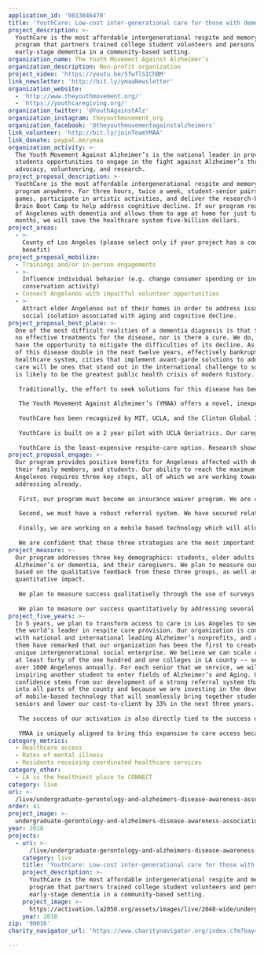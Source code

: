 ```yaml
---
application_id: '9813046470'
title: 'YouthCare: Low-cost inter-generational care for those with dementia'
project_description: >-
  YouthCare is the most affordable intergenerational respite and memory care
  program that partners trained college student volunteers and persons with
  early-stage dementia in a community-based setting.
organization_name: The Youth Movement Against Alzheimer’s
organization_description: Non-profit organization
project_video: 'https://youtu.be/5fwflSIChBM'
link_newsletter: 'http://bit.ly/ymaaNewsletter'
organization_website:
  - 'http://www.theyouthmovement.org/'
  - 'https://youthcaregiving.org/'
organization_twitter: '@YouthAgainstAlz'
organization_instagram: theyouthmovement_org
organization_facebook: '@theyouthmovementagainstalzheimers'
link_volunteer: 'http://bit.ly/joinTeamYMAA'
link_donate: paypal.me/ymaa
organization_activity: >-
  The Youth Movement Against Alzheimer’s is the national leader in providing
  students opportunities to engage in the fight against Alzheimer’s through
  advocacy, volunteering, and research.
project_proposal_description: >-
  YouthCare is the most affordable intergenerational respite and memory care
  program anywhere. For three hours, twice a week, student-senior pairs play
  games, participate in artistic activities, and deliver the research-backed
  Brain Boot Camp to help address cognitive decline. If our program reaches 17%
  of Angelenos with dementia and allows them to age at home for just two more
  months, we will save the healthcare system five-billion dollars.
project_areas:
  - >-
    County of Los Angeles (please select only if your project has a countywide
    benefit)
project_proposal_mobilize:
  - Trainings and/or in-person engagements
  - >-
    Influence individual behavior (e.g. change consumer spending or increase
    conservation activity)
  - Connect Angelenos with impactful volunteer opportunities
  - >-
    Attract elder Angelenos out of their homes in order to address issues of
    social isolation associated with aging and cognitive decline.
project_proposal_best_place: >-
  One of the most difficult realities of a dementia diagnosis is that there are
  no effective treatments for the disease, nor is there a cure. We do, however,
  have the opportunity to mitigate the difficulties of its decline. As the rates
  of this disease double in the next twelve years, effectively bankrupting our
  healthcare system, cities that implement avant-garde solutions to address its
  care will be ones that stand out in the international challenge to solve what
  is likely to be the greatest public health crisis of modern history. 
   
   Traditionally, the effort to seek solutions for this disease has been limited to the elderly generation, but we are rapidly bringing the realities out of the shadows and injecting intergenerational innovation.
   
   The Youth Movement Against Alzheimer’s (YMAA) offers a novel, inexpensive solution to provide respite care services to the Los Angeles Community: YouthCare. YouthCare is an intergenerational respite-care program that partners trained college student volunteers and older adults with early-stage dementia in a community-based setting. For three hours, twice a week, they play games, participate in artistic activities, and deliver the research-backed Brain Boot Camp, developed by the UCLA Longevity Center to help people compensate for age-related cognitive decline. Students and seniors are paired based on similar interests and hobbies, creating a unique mentor-mentee relationship.
   
   YouthCare has been recognized by MIT, UCLA, and the Clinton Global Initiative. Most recently this model won openIDEO’s care for dementia challenge, which received 250 applications from around the world, and Social Venture Partners LA Fast Pitch 2018.
   
   YouthCare is built on a 2 year pilot with UCLA Geriatrics. Our caregiver waitlist was at more than four times capacity, with more applying to volunteer than we could accept, and most importantly, three-quarters of caregivers said this program alone was all the break they needed - a key finding in our efforts to reduce caregiver depression rates. One hundred percent of students reported that they would recommend this program to a friend, and many seniors with Alzheimer’s provided anecdotal evidence that they had found purpose once again in their lives. With just six hours a week, we found a win—win—win for older adults with dementia, their caregivers, and students, who now have a skill development opportunity to work with our growing aging population. 
   
   YouthCare is the least-expensive respite-care option. Research shows that respite is critical to keeping loved ones at home longer. In fact, 2-4 years of YouthCare costs are comparable to just one month of nursing home costs. If YouthCare reaches 17% of Angelenos with dementia and allows them to age at home for just two more months, we will save the healthcare system five-billion dollars. YouthCare has launched our pilot program at USC. With an investment from LA2050, we can bring this model to several other colleges and communities in LA county.
project_proposal_engage: >-
  Our program provides positive benefits for Angelenos affected with dementia,
  their family members, and students. Our ability to reach the maximum number of
  Angelenos requires three key steps, all of which we are working towards
  addressing already.
   
   First, our program must become an insurance waiver program. We are currently applying become a Medicaid waiver program and speaking directly to major care partners in LA - AltaMed, LA Care, Care1st, and Kaiser.
   
   Second, we must have a robust referral system. We have secured relationships with several LA nonprofits and city entities to spread the message into the community and we will continue to grow the depth of these relationships.
   
   Finally, we are working on a mobile based technology which will allow students and caregivers to know about when and where programs are held, serve to hold our training modules, and create an easy payment system. We have started developing the scaffolding of this application, which is being developed at industry standards to meet HIPAA compliance.
   
   We are confident that these three strategies are the most important to succeed because we have personally surveyed over 130 caregivers, from various ethnic backgrounds and income levels, asking pointed questions about what factors in relation to our program are most likely to convince them to use our services.
project_measure: >-
  Our program addresses three key demographics: students, older adults with
  Alzheimer’s or dementia, and their caregivers. We plan to measure our success
  based on the qualitative feedback from these three groups, as well as our
  quantitative impact. 
   
   We plan to measure success qualitatively through the use of surveys that indicate participant satisfaction and feedback. We currently provide students and caregivers entrance, mid, and exit surveys in order to assess the quality of the program and to see if we are effectively engaging students. For caregivers, these surveys include questions such as: Do you feel the programming in our model is effectively engaging your loved one? How can we improve this programming? How significantly does participating in our program lead to a reduction in your stress levels? With these surveys, we can gauge how well our program is meeting the needs of our participants, as well as discover ways to improve and further serve our community.
   
   We plan to measure our success quantitatively by addressing several factors: the number of hours of care provided to seniors as well as respite provided to caregivers, the amount of money we are saving Medicaid/Medi-Cal, and the amount of money we are saving the individual families. We also plan on creating a research committee to assess how many months YouthCare increases aging at home to offset the cost of long-term care costs. Through this, we can prove how our program is improving our community.
project_five_years: >-
  In 5 years, we plan to transform access to care in Los Angeles to seed it as
  the world’s leader in respite care provision. Our organization is connected
  with national and international leading Alzheimer’s nonprofits, and all of
  them have remarked that our organization has been the first to create this
  unique intergenerational social enterprise. We believe we can scale rapidly to
  at least forty of the one hundred and one colleges in LA county -- servicing
  over 1000 Angelenos annually. For each senior that we service, we will also be
  inspiring another student to enter fields of Alzheimer’s and Aging. Our
  confidence stems from our development of a strong referral system that expands
  into all parts of the county and because we are investing in the development
  of mobile-based technology that will seamlessly bring together students and
  seniors and lower our cost-to-client by 33% in the next three years. 
   
   The success of our activation is also directly tied to the success of our organization as a whole. The extra revenue which we drive from our social enterprise can go on to fund our other initiatives. In just the past three years, our almost all volunteer team has designed the first ever study to assess the effect of dementia care on high schoolers (IRB Approved), drafted bipartisan legislation to create a CA Care Corps (AB 2101 - in committee), become the national leaders in high school and college Alzheimer’s advocacy, and created our own research scholarship program. Imagine what we can do with even more developed infrastructure. 
   
   YMAA is uniquely aligned to bring this expansion to care access because no other for-profit care company can ever match our cost, and no other traditional Alzheimer’s nonprofit has our ability to reach the younger demographic. We’ve spent the time developing a grant funded model, we’ve learned lessons from our social enterprise pilot, and now we are ready to change the world of Alzheimer’s care. With your investment, and our team’s passion, together, we can create a future worth remembering.
category_metrics:
  - Healthcare access
  - Rates of mental illness
  - Residents receiving coordinated healthcare services
category_other:
  - LA is the healthiest place to CONNECT
category: live
uri: >-
  /live/undergraduate-gerontology-and-alzheimers-disease-awareness-association-dba-the-youth-movement-against-alzheimers/
order: 41
project_image: >-
  undergraduate-gerontology-and-alzheimers-disease-awareness-association-dba-the-youth-movement-against-alzheimers.jpg
year: 2018
projects:
  - uri: >-
      /live/undergraduate-gerontology-and-alzheimers-disease-awareness-association-dba-the-youth-movement-against-alzheimers/
    category: live
    title: 'YouthCare: Low-cost inter-generational care for those with dementia'
    project_description: >-
      YouthCare is the most affordable intergenerational respite and memory care
      program that partners trained college student volunteers and persons with
      early-stage dementia in a community-based setting.
    project_image: >-
      https://activation.la2050.org/assets/images/live/2048-wide/undergraduate-gerontology-and-alzheimers-disease-awareness-association-dba-the-youth-movement-against-alzheimers.jpg
    year: 2018
zip: '90016'
charity_navigator_url: 'https://www.charitynavigator.org/index.cfm?bay=search.profile&ein=208083398'

---
```

